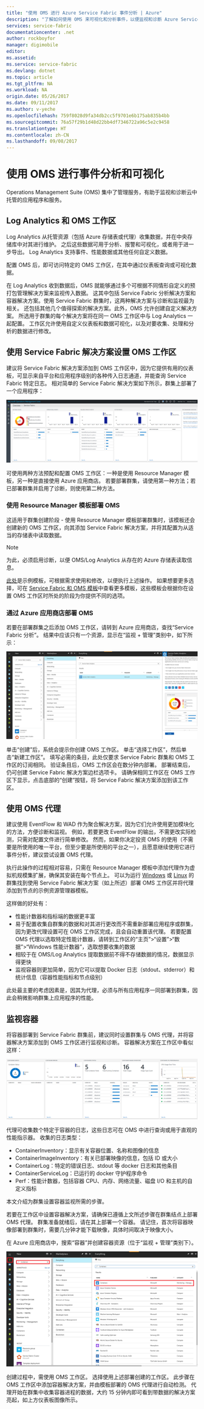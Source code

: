 ```yaml
---
title: "使用 OMS 进行 Azure Service Fabric 事件分析 | Azure"
description: "了解如何使用 OMS 来可视化和分析事件，以便监视和诊断 Azure Service Fabric 群集。"
services: service-fabric
documentationcenter: .net
author: rockboyfor
manager: digimobile
editor: 
ms.assetid: 
ms.service: service-fabric
ms.devlang: dotnet
ms.topic: article
ms.tgt_pltfrm: NA
ms.workload: NA
origin.date: 05/26/2017
ms.date: 09/11/2017
ms.author: v-yeche
ms.openlocfilehash: 759f8028d9fa34db2cc5f9701e6b175ab835b4bb
ms.sourcegitcommit: 76a57f29b1d48d22bb4df7346722a96c5e2c9458
ms.translationtype: HT
ms.contentlocale: zh-CN
ms.lasthandoff: 09/08/2017
---
```

# <a name="event-analysis-and-visualization-with-oms"></a>使用 OMS 进行事件分析和可视化

Operations Management Suite (OMS) 集中了管理服务，有助于监视和诊断云中托管的应用程序和服务。
<!-- Not Available [What is OMS?](../operations-management-suite/operations-management-suite-overview.md) -->

## <a name="log-analytics-and-the-oms-workspace"></a>Log Analytics 和 OMS 工作区

Log Analytics 从托管资源（包括 Azure 存储表或代理）收集数据，并在中央存储库中对其进行维护。 之后这些数据可用于分析、报警和可视化，或者用于进一步导出。 Log Analytics 支持事件、性能数据或其他任何自定义数据。

配置 OMS 后，即可访问特定的 OMS 工作区，在其中通过仪表板查询或可视化数据。

在 Log Analytics 收到数据后，OMS 就能够通过多个可根据不同情形自定义的预打包管理解决方案来监视传入数据。 这其中包括 Service Fabric 分析解决方案和容器解决方案。使用 Service Fabric 群集时，这两种解决方案与诊断和监视最为相关。 还包括其他几个值得探索的解决方案。此外，OMS 允许创建自定义解决方案。 所选用于群集的每个解决方案将在同一 OMS 工作区中与 Log Analytics 一起配置。 工作区允许使用自定义仪表板和数据可视化，以及对要收集、处理和分析的数据进行修改。
<!-- Not Available [here](/operations-management-suite/operations-management-suite-solutions). -->

## <a name="setting-up-an-oms-workspace-with-the-service-fabric-solution"></a>使用 Service Fabric 解决方案设置 OMS 工作区

建议将 Service Fabric 解决方案添加到 OMS 工作区中，因为它提供有用的仪表板，可显示来自平台和应用程序级别的各种传入日志通道，并能查询 Service Fabric 特定日志。 相对简单的 Service Fabric 解决方案如下所示，群集上部署了一个应用程序：

![OMS SF 解决方案](media/service-fabric-diagnostics-event-analysis-oms/service-fabric-solution.png)

可使用两种方法预配和配置 OMS 工作区：一种是使用 Resource Manager 模板，另一种是直接使用 Azure 应用商店。 若要部署群集，请使用第一种方法；若已部署群集并启用了诊断，则使用第二种方法。

### <a name="deploying-oms-using-a-resource-management-template"></a>使用 Resource Manager 模板部署 OMS

这适用于群集创建阶段 - 使用 Resource Manager 模板部署群集时，该模板还会创建新的 OMS 工作区，向其添加 Service Fabric 解决方案，并将其配置为从适当的存储表中读取数据。

>[!NOTE]
>为此，必须启用诊断，以便 OMS/Log Analytics 从存在的 Azure 存储表读取信息。

[此处](https://github.com/Azure/azure-quickstart-templates/tree/master/service-fabric-oms/)是示例模板，可根据需求使用和修改，以便执行上述操作。 如果想要更多选择，可在 [Service Fabric 和 OMS 模板](https://github.com/Azure/azure-quickstart-templates/?term=service+fabric+OMS)中查看更多模板，这些模板会根据你在设置 OMS 工作区时所处的阶段为你提供不同的选项。

### <a name="deploying-oms-using-through-azure-marketplace"></a>通过 Azure 应用商店部署 OMS

若要在部署群集之后添加 OMS 工作区，请转到 Azure 应用商店，查找“Service Fabric 分析”。 结果中应该只有一个资源，显示在“监视 + 管理”类别中，如下所示：

![应用商店中的 OMS SF 分析](media/service-fabric-diagnostics-event-analysis-oms/service-fabric-analytics.png)

单击“创建”后，系统会提示你创建 OMS 工作区。 单击“选择工作区”，然后单击“新建工作区”。 填写必需的条目，此处仅要求 Service Fabric 群集和 OMS 工作区的订阅相同。 验证条目后，OMS 工作区会在数分钟内部署。 部署结束后，仍可创建 Service Fabric 解决方案边栏选项卡。 请确保相同工作区在 OMS 工作区下显示，点击底部的“创建”按钮，将 Service Fabric 解决方案添加到该工作区。

## <a name="using-the-oms-agent"></a>使用 OMS 代理

建议使用 EventFlow 和 WAD 作为聚合解决方案，因为它们允许使用更加模块化的方法，方便诊断和监视。 例如，若要更改 EventFlow 的输出，不需更改实际检测，只需对配置文件进行简单修改。 然而，如果你决定投资 OMS 的使用（不需要是所使用的唯一平台，但至少要是所使用的平台之一），且愿意继续使用它进行事件分析，建议尝试设置 OMS 代理。
<!-- Not Available [OMS agent](/log-analytics/log-analytics-windows-agents) -->

执行此操作的过程相对容易，只需在 Resource Manager 模板中添加代理作为虚拟机规模集扩展，确保其安装在每个节点上。 可以为运行 [Windows](https://github.com/ChackDan/Service-Fabric/tree/master/ARM%20Templates/SF%20OMS%20Samples/Windows) 或 [Linux](https://github.com/ChackDan/Service-Fabric/tree/master/ARM%20Templates/SF%20OMS%20Samples/Linux) 的群集找到使用 Service Fabric 解决方案（如上所述）部署 OMS 工作区并将代理添加到节点的示例资源管理器模板。

这样做的好处有：

* 性能计数器和指标端的数据更丰富
* 易于配置收集自群集的数据和对其进行更改而不需重新部署应用程序或群集，因为更改代理设置可在 OMS 工作区完成，且会自动重置该代理。 若要配置 OMS 代理以选取特定性能计数器，请转到工作区的“主页”>“设置”>“数据”>“Windows 性能计数器”，选取想要收集的数据
* 相较于在 OMS/Log Analytics 提取数据前不得不存储数据的情况，数据显示得更快
* 监视容器则更加简单，因为它可以提取 Docker 日志（stdout、stderror）和统计信息（容器性能指标和节点级别）

此处最主要的考虑因素是，因其为代理，必须与所有应用程序一同部署到群集，因此会稍微影响群集上应用程序的性能。

## <a name="monitoring-containers"></a>监视容器

将容器部署到 Service Fabric 群集前，建议同时设置群集与 OMS 代理，并将容器解决方案添加到 OMS 工作区进行监视和诊断。 容器解决方案在工作区中看似这样：

![基本 OMS 仪表板](./media/service-fabric-diagnostics-event-analysis-oms/oms-containers-dashboard.png)

代理可收集数个特定于容器的日志，这些日志可在 OMS 中进行查询或用于直观的性能指示器。 收集的日志类型：

* ContainerInventory：显示有关容器位置、名称和图像的信息
* ContainerImageInventory：有关已部署映像的信息，包括 ID 或大小
* ContainerLog：特定的错误日志、stdout 等 docker 日志和其他条目
* ContainerServiceLog：已运行的 docker 守护程序命令
* Perf：性能计数器，包括容器 CPU、内存、网络流量、磁盘 I/O 和主机的自定义指标

本文介绍为群集设置容器监视所需的步骤。
<!-- Not Available [documentation](../log-analytics/log-analytics-containers.md) -->

若要在工作区中设置容器解决方案，请确保已遵循上文所述步骤在群集结点上部署 OMS 代理。 群集准备就绪后，请在其上部署一个容器。 请记住，首次将容器映像部署到群集时，需要几分钟才能下载映像，具体时间取决于映像大小。

在 Azure 应用商店中，搜索“容器”并创建容器资源（位于“监视 + 管理”类别下）。

![添加容器解决方案](./media/service-fabric-diagnostics-event-analysis-oms/containers-solution.png)

创建过程中，需使用 OMS 工作区。 选择使用上述部署创建的工作区。 此步骤在 OMS 工作区中添加容器解决方案，并由模板部署的 OMS 代理进行自动检测。 代理开始在群集中收集容器进程的数据，大约 15 分钟内即可看到带数据的解决方案亮起，如上方仪表板图像所示。

<!-- Not Available ## Next steps -->

<!-- Not Available Explore the following OMS tools and options to customize a workspace to your needs: -->

<!-- Not Available * For on-premise clusters, OMS offers a Gateway (HTTP Forward Proxy) that can be used to send data to OMS. Read more about that in [Connecting computers without Internet access to OMS using the OMS Gateway](../log-analytics/log-analytics-oms-gateway.md) -->
<!-- Not Available * Configure OMS to set up [automated alerting](../log-analytics/log-analytics-alerts.md) to aid in detecting and diagnostics -->
<!-- Not Available * Get familiarized with the [log search and querying](../log-analytics/log-analytics-log-searches.md) features offered as part of Log Analytics -->

<!--Update_Description: update meta properties, wording update, update reference link-->